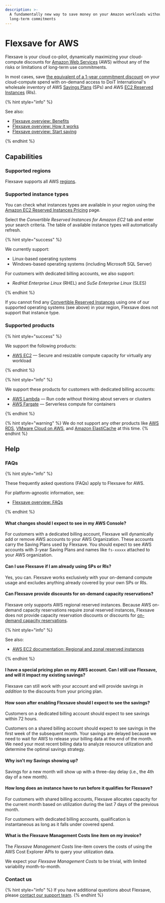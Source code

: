 ```yaml
---
description: >-
  A fundamentally new way to save money on your Amazon workloads without making
  long-term commitments
---
```


# Flexsave for AWS

Flexsave is your cloud co-pilot, dynamically maximizing your cloud-compute discounts for [Amazon Web Services](https://aws.amazon.com) (AWS) without any of the risks or limitations of long-term use commitments.

In most cases, save [the equivalent of a 1-year commitment discount](overview.md#how-much-can-i-save) on your cloud-compute spend with on-demand access to DoiT International's wholesale inventory of AWS [Savings Plans](https://aws.amazon.com/savingsplans/) (SPs) and AWS [EC2 Reserved Instances](https://aws.amazon.com/ec2/pricing/reserved-instances/) (RIs).

{% hint style="info" %}

See also:

- [Flexsave overview: Benefits](overview.md#benefits)
- [Flexsave overview: How it works](overview.md#how-it-works)
- [Flexsave overview: Start saving](overview.md#start-saving)

{% endhint %}

## Capabilities

### Supported regions

Flexsave supports all AWS [regions](https://docs.aws.amazon.com/AWSEC2/latest/UserGuide/using-regions-availability-zones.html#concepts-available-regions).

### Supported instance types

You can check what instances types are available in your region using the [Amazon EC2 Reserved Instances Pricing](https://aws.amazon.com/ec2/pricing/reserved-instances/pricing/) page.

Select the _Convertible Reserved Instances for Amazon EC2_ tab and enter your search criteria. The table of available instance types will automatically refresh.

{% hint style="success" %}

We currently support:

- Linux-based operating systems
- Windows-based operating systems (including Microsoft SQL Server)

For customers with dedicated billing accounts, we also support:

- _RedHat Enterprise Linux_ (RHEL) and _SuSe Enterprise Linux_ (SLES)

{% endhint %}

If you cannot find any [Convertible Reserved Instances](https://docs.aws.amazon.com/whitepapers/latest/cost-optimization-reservation-models/standard-vs.-convertible-offering-classes.html) using one of our supported operating systems (see above) in your region, Flexsave does not support that instance type.

### Supported products

{% hint style="success" %}

We support the following products:

- [AWS EC2](https://aws.amazon.com/ec2/) &mdash; Secure and resizable compute capacity for virtually any workload

{% endhint %}

{% hint style="info" %}

We support these products for customers with dedicated billing accounts:

- [AWS Lambda](https://aws.amazon.com/lambda/) &mdash; Run code without thinking about servers or clusters
- [AWS Fargate](https://aws.amazon.com/fargate/) &mdash; Serverless compute for containers

{% endhint %}

{% hint style="warning" %}
We do not support any other products like [AWS RDS](https://aws.amazon.com/rds/), [VMware Cloud on AWS](https://aws.amazon.com/vmware/), and [Amazon ElastiCache](https://aws.amazon.com/elasticache/) at this time.
{% endhint %}

## Help

### FAQs

{% hint style="info" %}

These frequently asked questions (FAQs) apply to Flexsave for AWS.

For platform-agnostic information, see:

- [Flexsave overview: FAQs](overview.md#faqs)

{% endhint %}

#### What changes should I expect to see in my AWS Console?

For customers with a dedicated billing account, Flexsave will dynamically add or remove AWS accounts to your AWS Organization. These accounts carry the Saving Plans used by Flexsave. You should expect to see AWS accounts with 3-year Saving Plans and names like `fs-xxxxx` attached to your AWS organization.

#### Can I use Flexsave if I am already using SPs or RIs?

Yes, you can. Flexsave works exclusively with your on-demand compute usage and excludes anything already covered by your own SPs or RIs.

#### Can Flexsave provide discounts for on-demand capacity reservations?

Flexsave only supports AWS regional reserved instances. Because AWS on-demand capacity reservations require zonal reserved instances, Flexsave does not provide capacity reservation discounts or discounts for [on-demand capacity reservations](https://docs.aws.amazon.com/AWSEC2/latest/UserGuide/ec2-capacity-reservations.html).

{% hint style="info" %}

See also:

- [AWS EC2 documentation: Regional and zonal reserved instances](https://docs.aws.amazon.com/AWSEC2/latest/UserGuide/reserved-instances-scope.html)

{% endhint %}

#### I have a special pricing plan on my AWS account. Can I still use Flexsave, and will it impact my existing savings?

Flexsave can still work with your account and will provide savings _in addition to_ the discounts from your pricing plan.

#### How soon after enabling Flexsave should I expect to see the savings?

Customers on a dedicated billing account should expect to see savings within 72 hours.

Customers on a shared billing account should expect to see savings in the first week of the subsequent month. Your savings are delayed because we need to wait for AWS to release your billing data at the end of the month. We need your most recent billing data to analyze resource utilization and determine the optimal savings strategy.

#### Why isn't my Savings showing up?

Savings for a new month will show up with a three-day delay (i.e., the 4th day of a new month).

#### How long does an instance have to run before it qualifies for Flexsave?

For customers with shared billing accounts, Flexsave allocates capacity for the current month based on utilization during the last 7 days of the previous month.

For customers with dedicated billing accounts, qualification is instantaneous as long as it falls under covered spend.

#### What is the Flexsave Management Costs line item on my invoice?

The _Flexsave Management Costs_ line-item covers the costs of using the AWS Cost Explorer APIs to query your utilization data.

We expect your _Flexsave Management Costs_ to be trivial, with limited variability month-to-month.

### Contact us

{% hint style="info" %}
If you have additional questions about Flexsave, please [contact our support team](../services/consulting-support/).
{% endhint %}
